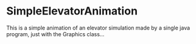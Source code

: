# SimpleElevatorAnimation
This is a simple animation of an elevator simulation made by a single java program, just with the Graphics class...

